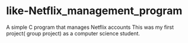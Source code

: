 # like-Netflix_management_program
 A simple C program that manages Netflix accounts
 This was my first project( group project) as a computer science student. 
